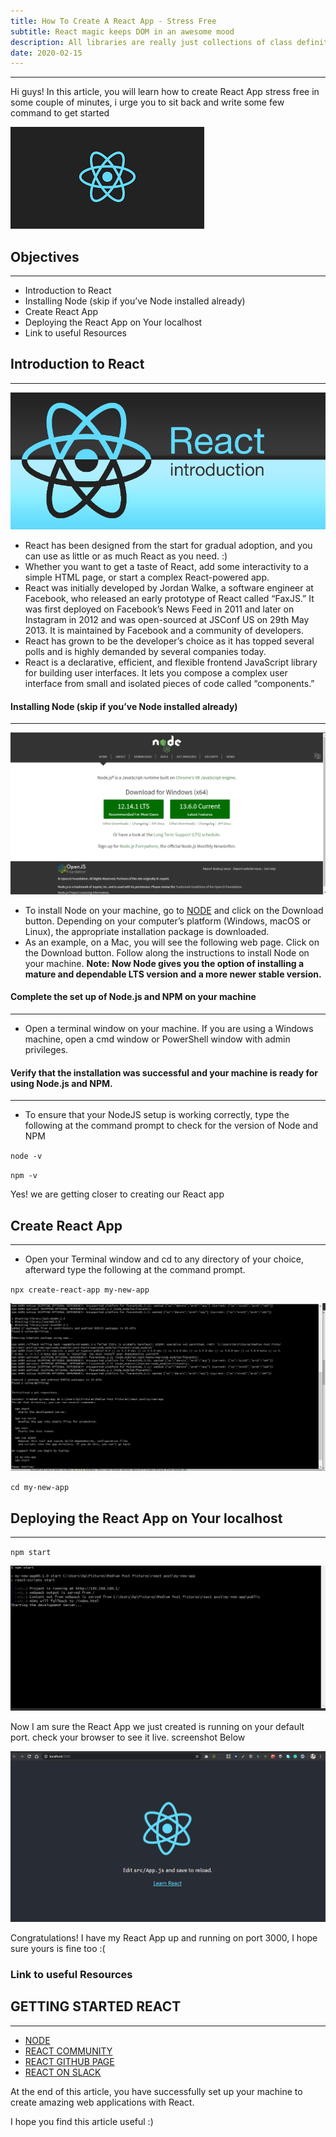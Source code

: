 ```yaml
---
title: How To Create A React App - Stress Free
subtitle: React magic keeps DOM in an awesome mood
description: All libraries are really just collections of class definitions, and when you call a method from a library, you remain in control. On the other hand, frameworks specify the control flow so they actually call your code. In a certain way, frameworks are meant to solve structural and architectural problems, which is not what React does
date: 2020-02-15
---
```

***
Hi guys! In this article, you will learn how to create React App stress free in some couple of minutes, i urge you to sit back and write some few command to get started 

![React](./react.png)

## Objectives
***
- Introduction to React
- Installing Node (skip if you’ve Node installed already)
- Create React App
- Deploying the React App on Your localhost
- Link to useful Resources

## Introduction to React
***
![ReactIntroduction](./react-introduction-pic.jpg)
- React has been designed from the start for gradual adoption, and you can use as little or as much React as you need. :)
- Whether you want to get a taste of React, add some interactivity to a simple HTML page, or start a complex React-powered app.
- React was initially developed by Jordan Walke, a software engineer at Facebook, who released an early prototype of React called “FaxJS.” It was first deployed on Facebook’s News Feed in 2011 and later on Instagram in 2012 and was open-sourced at JSConf US on 29th May 2013. It is maintained by Facebook and a community of developers.
- React has grown to be the developer’s choice as it has topped several polls and is highly demanded by several companies today.
- React is a declarative, efficient, and flexible frontend JavaScript library for building user interfaces. It lets you compose a complex user interface from small and isolated pieces of code called “components.”

#### Installing Node (skip if you’ve Node installed already)
***
![node](./node.png)

- To install Node on your machine, go to [NODE](https://nodejs.org/en/ "Node Homepage") and click on the Download button. Depending on your computer’s platform (Windows, macOS or Linux), the appropriate installation package is downloaded.
- As an example, on a Mac, you will see the following web page. Click on the Download button. Follow along the instructions to install Node on your machine.
**Note: Now Node gives you the option of installing a mature and dependable LTS version and a more newer stable version.**

#### Complete the set up of Node.js and NPM on your machine
***
- Open a terminal window on your machine. If you are using a Windows machine, open a cmd window or PowerShell window with admin privileges.

#### Verify that the installation was successful and your machine is ready for using Node.js and NPM.
***
- To ensure that your NodeJS setup is working correctly, type the following at the command prompt to check for the version of Node and NPM

`node -v`

`npm -v`

Yes! we are getting closer to creating our React app

## Create React App
***
- Open your Terminal window and cd to any directory of your choice, afterward type the following at the command prompt.

`npx create-react-app my-new-app`

![node](./create.png)

`cd my-new-app`

## Deploying the React App on Your localhost
***

`npm start`

![node](./start.png)

Now I am sure the React App we just created is running on your default port. check your browser to see it live. screenshot Below

![node](./siteIsLive.png)

Congratulations! I have my React App up and running on port 3000, I hope sure yours is fine too :(


### Link to useful Resources
## GETTING STARTED REACT
***
- [NODE](https://nodejs.org/en/ "Node Homepage")
- [REACT COMMUNITY](https://reactjs.org/community/support.html "React Community")
- [REACT GITHUB PAGE](https://github.com/facebook/react "React Github")
- [REACT ON SLACK](https://slack.reactjsnews.com/ "React Slack")

At the end of this article, you have successfully set up your machine to create amazing web applications with React.


I hope you find this article useful :)